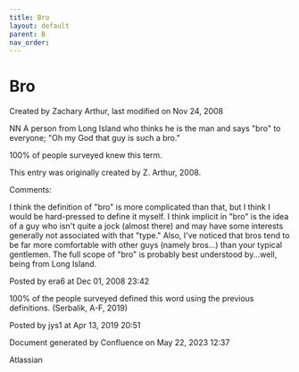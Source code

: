 ```yaml
---
title: Bro
layout: default
parent: B
nav_order:
---
```


# Bro

Created by  Zachary Arthur, last modified on Nov 24, 2008

NN A person from Long Island who thinks he is the man and says &quot;bro&quot; to everyone; &quot;Oh my God that guy is such a bro.&quot;

100% of people surveyed knew this term.

This entry was originally created by Z. Arthur, 2008.

Comments:

I think the definition of &quot;bro&quot; is more complicated than that, but I think I would be hard-pressed to define it myself. I think implicit in &quot;bro&quot; is the idea of a guy who isn't quite a jock (almost there) and may have some interests generally not associated with that &quot;type.&quot; Also, I've noticed that bros tend to be far more comfortable with other guys (namely bros...) than your typical gentlemen. The full scope of &quot;bro&quot; is probably best understood by...well, being from Long Island.

Posted by era6 at Dec 01, 2008 23:42

100% of the people surveyed defined this word using the previous definitions. (Serbalik, A-F, 2019)

Posted by jys1 at Apr 13, 2019 20:51

Document generated by Confluence on May 22, 2023 12:37

Atlassian
